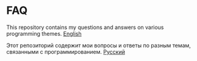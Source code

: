 # FAQ

This repository contains my questions and answers on various programming themes.
[English](eng)

Этот репозиторий содержит мои вопросы и ответы по разным темам, связанными с программированием.
[Русский](rus)
